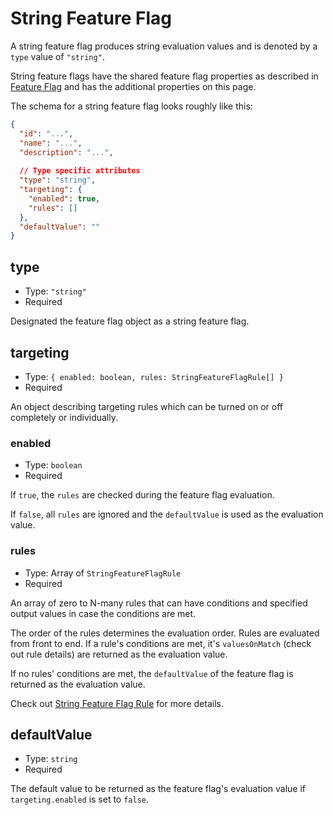 # String Feature Flag

A string feature flag produces string evaluation values and is
denoted by a `type` value of `"string"`.

String feature flags  have the shared feature flag properties as described in
[Feature Flag](./index.md) and has the additional properties on this page.

The schema for a string feature flag looks roughly like this:

```json
{
  "id": "...",
  "name": "...",
  "description": "...",
  
  // Type specific attributes
  "type": "string",
  "targeting": {
    "enabled": true,
    "rules": []
  },
  "defaultValue": ""
}
```

## type

- Type: `"string"`
- Required

Designated the feature flag object as a string feature flag.

## targeting

- Type: `{ enabled: boolean, rules: StringFeatureFlagRule[] }`
- Required

An object describing targeting rules which can be turned on or off
completely or individually.

### enabled

- Type: `boolean`
- Required

If `true`, the `rules` are checked during the feature flag evaluation.

If `false`, all `rules` are ignored and the `defaultValue` is used
as the evaluation value.

### rules

- Type: Array of `StringFeatureFlagRule`
- Required

An array of zero to N-many rules that can have conditions and specified
output values in case the conditions are met.

The order of the rules determines the evaluation order. Rules are evaluated
from front to end. If a rule's conditions are met, it's `valuesOnMatch`
(check out rule details) are returned as the evaluation value.

If no rules' conditions are met, the `defaultValue` of the feature flag
is returned as the evaluation value.

Check out [String Feature Flag Rule](../feature-flag-rule/string.md) for more details.

## defaultValue

- Type: `string`
- Required

The default value to be returned as the feature flag's evaluation value
if `targeting.enabled` is set to `false`.

